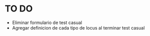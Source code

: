 # TO DO
- Eliminar formulario de test casual
- Agregar definicion de cada tipo de locus al terminar test casual
